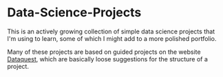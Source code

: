 # Data-Science-Projects
This is an actively growing collection of simple data science projects that I'm using to learn, some of which I might add to 
a more polished portfolio.

Many of these projects are based on guided projects on the website [Dataquest](https://www.dataquest.io/), which are basically
loose suggestions for the structure of a project.
